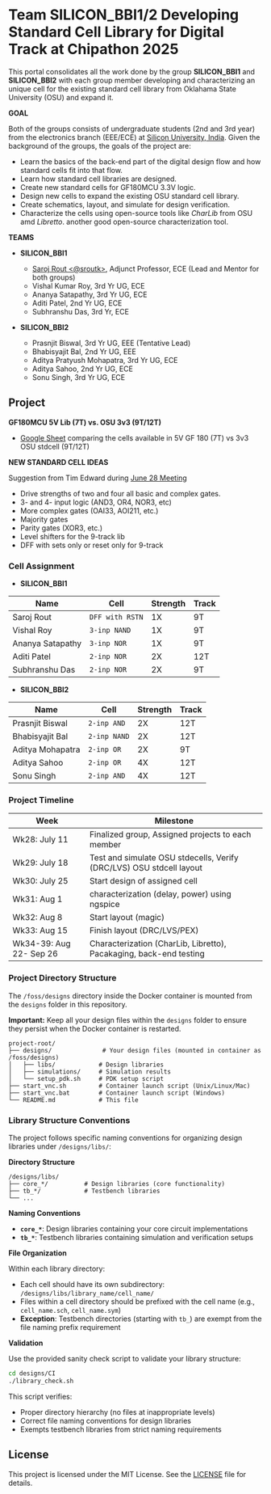 # Team SILICON_BBI1/2 Developing Standard Cell Library for Digital Track at Chipathon 2025

This portal consolidates all the work done by the group **SILICON_BBI1** and **SILICON_BBI2** with each group member developing and characterizing an unique cell for the existing standard cell library from Oklahama State University (OSU) and expand it.


**GOAL** 

Both of the groups consists of undergraduate students (2nd and 3rd year) from the electronics branch (EEE/ECE) at [Silicon University, India](https://silicon.ac.in). Given the background of the groups, the goals of the project are:

- Learn the basics of the back-end part of the digital design flow and how standard cells fit into that flow.
- Learn how standard cell libraries are designed.
- Create new standard cells for GF180MCU 3.3V logic.
- Design new cells to expand the existing OSU standard cell library.
- Create schematics, layout, and simulate for design verification.
- Characterize the cells using open-source tools like _CharLib_ from OSU amd _Libretto_. another good open-source characterization tool. 

**TEAMS**

- **SILICON_BBI1**
  - [Saroj Rout <@sroutk>](https://www.eecs.tufts.edu/~saroj), Adjunct Professor, ECE (Lead and Mentor for both groups)
  - Vishal Kumar Roy, 3rd Yr UG, ECE
  - Ananya Satapathy, 3rd Yr UG, ECE
  - Aditi Patel, 2nd Yr UG, ECE
  - Subhranshu Das, 3rd Yr, ECE

- **SILICON_BBI2** 
  - Prasnjit Biswal, 3rd Yr UG, EEE (Tentative Lead)
  - Bhabisyajit Bal, 2nd Yr UG, EEE
  - Aditya Pratyush Mohapatra, 3rd Yr UG, ECE
  - Aditya Sahoo, 2nd Yr UG, ECE
  - Sonu Singh, 3rd Yr UG, ECE


## Project

**GF180MCU 5V Lib (7T) vs. OSU 3v3 (9T/12T)**

- [Google Sheet](https://docs.google.com/spreadsheets/d/1Rdcb5LyBLKw2DYfB2EOK9vUjeUotW02IQyCLn2DButc/edit?usp=sharing) comparing the cells available in 5V GF 180 (7T) vs 3v3 OSU stdcell (9T/12T)

**NEW STANDARD CELL IDEAS**

Suggestion from Tim Edward during [June 28 Meeting](https://docs.google.com/presentation/d/e/2PACX-1vQwOCDO72NBn09BWiQVFil2mFRwZ__72UmFIUbe2BdGgr498ldONym0g9bURT5FMA/pub?slide=id.g36b4f57c94d_2_149)

- Drive strengths of two and four all basic and complex gates.
- 3- and 4- input logic (AND3, OR4, NOR3, etc)
- More complex gates (OAI33, AOI211, etc.)
- Majority gates 
- Parity gates (XOR3, etc.)
- Level shifters for the 9-track lib
- DFF with sets only or reset only for 9-track

### Cell Assignment

- **SILICON_BBI1**

| Name | Cell | Strength | Track |
|----------|----------|----------|----------|
| Saroj Rout    | `DFF with RSTN`  | 1X | 9T |
| Vishal Roy    | `3-inp NAND`     | 1X | 9T |
| Ananya Satapathy    | `3-inp NOR`    | 1X  | 9T |
| Aditi Patel    | `2-inp NOR`     | 2X  |  12T |
| Subhranshu Das    | `2-inp NOR`     | 2X  | 9T |


- **SILICON_BBI2**


| Name | Cell | Strength | Track |
|----------|----------|----------|----------|
| Prasnjit Biswal    | `2-inp AND`  | 2X | 12T |
| Bhabisyajit Bal    | `2-inp NAND`     | 2X | 12T |
| Aditya Mohapatra    | `2-inp OR`    | 2X  | 9T |
| Aditya Sahoo    | `2-inp OR`     | 4X  |  12T |
| Sonu Singh    | `2-inp AND`     | 4X  | 12T |

### Project Timeline

| Week | Milestone |
|----------|----------|
| Wk28: July 11 | Finalized group, Assigned projects to each member |
| Wk29: July 18 | Test and simulate OSU stdecells, Verify (DRC/LVS) OSU stdcell layout |
| Wk30: July 25 | Start design of assigned cell |
| Wk31: Aug 1 | characterization (delay, power) using ngspice |
| Wk32: Aug 8 | Start layout (magic) |
| Wk33: Aug 15 | Finish layout (DRC/LVS/PEX) |
| Wk34-39: Aug 22- Sep 26 | Characterization (CharLib, Libretto), Pacakaging, back-end testing |



 ### Project Directory Structure

The `/foss/designs` directory inside the Docker container is mounted from the `designs` folder in this repository.

**Important:** Keep all your design files within the `designs` folder to ensure they persist when the Docker container is restarted.

```
project-root/
├── designs/              # Your design files (mounted in container as /foss/designs)
│   ├── libs/            # Design libraries
│   ├── simulations/     # Simulation results
│   └── setup_pdk.sh     # PDK setup script
├── start_vnc.sh         # Container launch script (Unix/Linux/Mac)
├── start_vnc.bat        # Container launch script (Windows)
└── README.md            # This file
```

### Library Structure Conventions

The project follows specific naming conventions for organizing design libraries under `/designs/libs/`:

**Directory Structure**

```
/designs/libs/
├── core_*/          # Design libraries (core functionality)
├── tb_*/            # Testbench libraries
└── ...
```

**Naming Conventions**
- **`core_*`**: Design libraries containing your core circuit implementations
- **`tb_*`**: Testbench libraries containing simulation and verification setups

**File Organization**

Within each library directory:
- Each cell should have its own subdirectory: `/designs/libs/library_name/cell_name/`
- Files within a cell directory should be prefixed with the cell name (e.g., `cell_name.sch`, `cell_name.sym`)
- **Exception**: Testbench directories (starting with `tb_`) are exempt from the file naming prefix requirement

**Validation**

Use the provided sanity check script to validate your library structure:
```bash
cd designs/CI
./library_check.sh
```

This script verifies:
- Proper directory hierarchy (no files at inappropriate levels)
- Correct file naming conventions for design libraries
- Exempts testbench libraries from strict naming requirements




## License

This project is licensed under the MIT License. See the [LICENSE](LICENSE) file for details.
